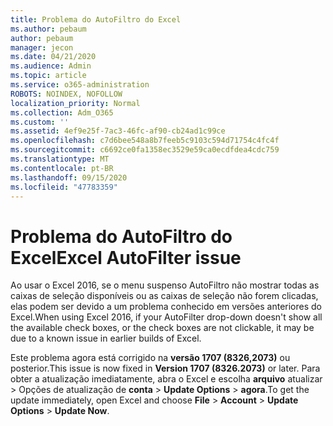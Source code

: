 ```yaml
---
title: Problema do AutoFiltro do Excel
ms.author: pebaum
author: pebaum
manager: jecon
ms.date: 04/21/2020
ms.audience: Admin
ms.topic: article
ms.service: o365-administration
ROBOTS: NOINDEX, NOFOLLOW
localization_priority: Normal
ms.collection: Adm_O365
ms.custom: ''
ms.assetid: 4ef9e25f-7ac3-46fc-af90-cb24ad1c99ce
ms.openlocfilehash: c7d6bee548a8b7feeb5c9103c594d71754c4fc4f
ms.sourcegitcommit: c6692ce0fa1358ec3529e59ca0ecdfdea4cdc759
ms.translationtype: MT
ms.contentlocale: pt-BR
ms.lasthandoff: 09/15/2020
ms.locfileid: "47783359"
---
```

# <a name="excel-autofilter-issue"></a><span data-ttu-id="27b2c-102">Problema do AutoFiltro do Excel</span><span class="sxs-lookup"><span data-stu-id="27b2c-102">Excel AutoFilter issue</span></span>

<span data-ttu-id="27b2c-103">Ao usar o Excel 2016, se o menu suspenso AutoFiltro não mostrar todas as caixas de seleção disponíveis ou as caixas de seleção não forem clicadas, elas podem ser devido a um problema conhecido em versões anteriores do Excel.</span><span class="sxs-lookup"><span data-stu-id="27b2c-103">When using Excel 2016, if your AutoFilter drop-down doesn't show all the available check boxes, or the check boxes are not clickable, it may be due to a known issue in earlier builds of Excel.</span></span> 
  
<span data-ttu-id="27b2c-104">Este problema agora está corrigido na **versão 1707 (8326,2073)** ou posterior.</span><span class="sxs-lookup"><span data-stu-id="27b2c-104">This issue is now fixed in **Version 1707 (8326.2073)** or later.</span></span> <span data-ttu-id="27b2c-105">Para obter a atualização imediatamente, abra o Excel e escolha **arquivo** atualizar \> Opções de atualização de **conta** \> **Update Options** \> **agora**.</span><span class="sxs-lookup"><span data-stu-id="27b2c-105">To get the update immediately, open Excel and choose **File** \> **Account** \> **Update Options** \> **Update Now**.</span></span>
  

